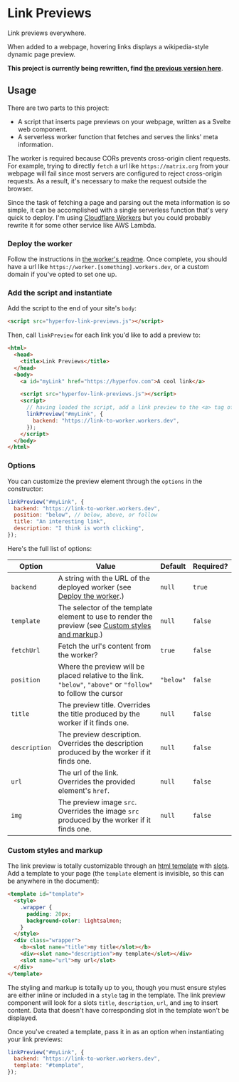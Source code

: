 # Link Previews

Link previews everywhere.

When added to a webpage, hovering links displays a wikipedia-style dynamic page preview.

**This project is currently being rewritten, find [the previous version here](https://github.com/cbroms/link-previews/tree/v0.1.0)**.

## Usage

There are two parts to this project:

- A script that inserts page previews on your webpage, written as a Svelte web component.
- A serverless worker function that fetches and serves the links' meta information.

The worker is required because CORs prevents cross-origin client requests. For example, trying to directly `fetch` a url like `https://matrix.org` from your webpage will fail since most servers are configured to reject cross-origin requests. As a result, it's necessary to make the request outside the browser.

Since the task of fetching a page and parsing out the meta information is so simple, it can be accomplished with a single serverless function that's very quick to deploy. I'm using [Cloudflare Workers](https://workers.cloudflare.com/) but you could probably rewrite it for some other service like AWS Lambda.

### Deploy the worker

Follow the instructions in [the worker's readme](worker/README.md). Once complete, you should have a url like `https://worker.[something].workers.dev`, or a custom domain if you've opted to set one up.

### Add the script and instantiate

Add the script to the end of your site's `body`:

```html
<script src="hyperfov-link-previews.js"></script>
```

Then, call `linkPreview` for each link you'd like to add a preview to:

```html
<html>
  <head>
    <title>Link Previews</title>
  </head>
  <body>
    <a id="myLink" href="https://hyperfov.com">A cool link</a>

    <script src="hyperfov-link-previews.js"></script>
    <script>
      // having loaded the script, add a link preview to the <a> tag of interest
      linkPreview("#myLink", {
        backend: "https://link-to-worker.workers.dev",
      });
    </script>
  </body>
</html>
```

### Options

You can customize the preview element through the `options` in the constructor:

```js
linkPreview("#myLink", {
  backend: "https://link-to-worker.workers.dev",
  position: "below", // below, above, or follow
  title: "An interesting link",
  description: "I think is worth clicking",
});
```

Here's the full list of options:

| Option        | Value                                                                                                                          | Default   | Required? |
| ------------- | ------------------------------------------------------------------------------------------------------------------------------ | --------- | --------- |
| `backend`     | A string with the URL of the deployed worker (see [Deploy the worker](#deploy-the-worker).)                                    | `null`    | `true`    |
| `template`    | The selector of the template element to use to render the preview (see [Custom styles and markup](#custom-styles-and-markup).) | `null`    | `false`   |
| `fetchUrl`    | Fetch the url's content from the worker?                                                                                       | `true`    | `false`   |
| `position`    | Where the preview will be placed relative to the link. `"below"`, `"above"` or `"follow"` to follow the cursor                 | `"below"` | `false`   |
| `title`       | The preview title. Overrides the title produced by the worker if it finds one.                                                 | `null`    | `false`   |
| `description` | The preview description. Overrides the description produced by the worker if it finds one.                                     | `null`    | `false`   |
| `url`         | The url of the link. Overrides the provided element's `href`.                                                                  | `null`    | `false`   |
| `img`         | The preview image `src`. Overrides the image `src` produced by the worker if it finds one.                                     | `null`    | `false`   |

### Custom styles and markup

The link preview is totally customizable through an [html template](https://developer.mozilla.org/en-US/docs/Web/HTML/Element/template) with [slots](https://developer.mozilla.org/en-US/docs/Web/HTML/Element/slot). Add a template to your page (the `template` element is invisible, so this can be anywhere in the document):

```html
<template id="template">
  <style>
    .wrapper {
      padding: 20px;
      background-color: lightsalmon;
    }
  </style>
  <div class="wrapper">
    <b><slot name="title">my title</slot></b>
    <div><slot name="description">my template</slot></div>
    <slot name="url">my url</slot>
  </div>
</template>
```

The styling and markup is totally up to you, though you must ensure styles are either inline or included in a `style` tag in the template. The link preview component will look for a slots `title`, `description`, `url`, and `img` to insert content. Data that doesn't have corresponding slot in the template won't be displayed.

Once you've created a template, pass it in as an option when instantiating your link previews:

```js
linkPreview("#myLink", {
  backend: "https://link-to-worker.workers.dev",
  template: "#template",
});
```
